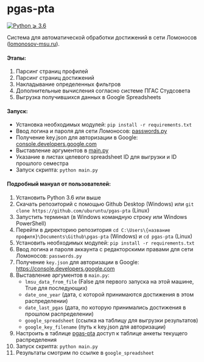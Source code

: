 # pgas-pta

[![Python ⩾ 3.6](https://img.shields.io/badge/Python-⩾-3.6-blue.svg?longCache=true)]()

Система для автоматической обработки достижений в сети Ломоносов ([lomonosov-msu.ru](https://lomonosov-msu.ru)).

#### Этапы:
1. Парсинг страниц профилей
1. Парсинг страниц достижений  
1. Накладывание определенных фильтров
1. Дополнительные вычисления согласно системе ПГАС Студсовета
1. Выгрузка получившихся данных в Google Spreadsheets

#### Запуск:
* Установка необходимых модулей: `pip install -r requirements.txt`
* Ввод логина и пароля для сети Ломоносов: [passwords.py](pgas/passwords.py)
* Получение key.json для авторизации в Google: [console.developers.google.com](https://console.developers.google.com/)
* Выставление аргументов в [main.py](main.py)
* Указание в листах целевого spreadsheet ID для выгрузки и ID прошлого семестра
* Запуск скрипта: `python main.py`

#### Подробный мануал от пользователей:
1. Установить Python 3.6 или выше
1. Скачать репозиторий с помощью Github Desktop (Windows) или `git clone https://github.com/uburuntu/pgas-pta` (Linux)
1. Запустить терминал (в Windows командную строку или Windows PowerShell)
1. Перейти в директорию репозитория `cd C:\Users\{название профиля}\Documents\Github\pgas-pta` (Windows) и `cd pgas-pta` (Linux)
1. Установить необходимых модулей: `pip install -r requirements.txt`
1. Ввод логина и пароля аккаунта с редакторскими правами для сети Ломоносов: `passwords.py`
1. Получение `key.json` для авторизации в Google: https://console.developers.google.com
1. Выставление аргументов в `main.py`:
   * `lmsu_data_from_file` (False для первого запуска на этой машине, True для последующих)
   * `date_one_year` (дата, с которой принимаются достижения в этом распределении)
   * `date_last_pgas` (дата, по которую принимались достижения в прошлом распределении)
   * `google_spreadsheet` (ссылка на таблицу для выгрузки результатов)
   * `google_key_filename` (путь к key.json для авторизации)
1. Настроить в таблице [pgas-pta](https://docs.google.com/spreadsheets/d/10zX0UM1x6YeU5vj1DuLR0RtHF3_Zas7No1jJSu8gOd8/edit#gid=0) доступ к таблице анкеты текущего распределения  
1. Запуск скрипта: `python main.py`
1. Результаты смотрим по ссылке в `google_spreadsheet`
